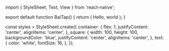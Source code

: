 import { StyleSheet, Text, View } from 'react-native';

export default function BaiTap() {
  return (
    <View style={styles.container}>
      <View style={styles.square}>
        <Text style={styles.text}>Hello, world</Text>
      </View>
    </View>
  );
}

const styles = StyleSheet.create({
  container: {
    flex: 1,
    justifyContent: 'center',
    alignItems: 'center',
  },
  square: {
    width: 100,
    height: 100,
    backgroundColor: 'blue',
    justifyContent: 'center',
    alignItems: 'center',
  },
  text: {
    color: 'white',
    fontSize: 16,
  },
});
